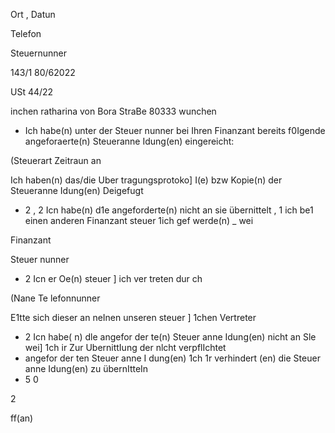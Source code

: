 <!-- image -->

Ort , Datun

Telefon

Steuernunner

143/1 80/62022

USt 44/22

<!-- image -->

<!-- image -->

inchen ratharina von Bora StraBe 80333 wunchen

<!-- image -->

- Ich habe(n) unter der Steuer nunner bei Ihren Finanzant bereits f0Igende angeforaerte(n) Steueranne Idung(en) eingereicht:

(Steuerart Zeitraun an

Ich haben(n) das/die Uber tragungsprotoko] I(e) bzw Kopie(n) der Steueranne Idung(en) Deigefugt

- 2 , 2 Icn habe(n) d1e angeforderte(n) nicht an sie übernittelt , 1 ich be1 einen anderen Finanzant steuer 1ich gef werde(n) \_ wei

Finanzant

Steuer nunner

- 2 Icn er Oe(n) steuer ] ich ver treten dur ch

(Nane Te lefonnunner

E1tte sich dieser an neInen unseren steuer ] 1chen Vertreter

- 2 Icn habe( n) dle angefor der te(n) Steuer anne Idung(en) nicht an Sle wei] 1ch ir Zur UbernittIung der nlcht verpflIchtet
- angefor der ten Steuer anne I dung(en) 1ch 1r verhindert (en) die Steuer anne Idung(en) zu übernItteIn
- 5 0

2

ff(an)